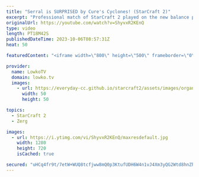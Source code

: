 ```yaml
---
title: "Serral is SURPRISED by Cure's Cyclones! (StarCraft 2)"
excerpt: "Professional match of StarCraft 2 played on the new balance patch on the map Radhuset Station. This new map is the strangest one in the new map pool. You really can't wish for a better first match on this map than Serral versus Cure. Support my work: https://patreon.com/lowkotv Lowko Merch: https://lowko.shop"
originalUrl: https://youtube.com/watch?v=ShyvxR2KEnQ
type: video
length: PT18M42S
publishedDateTime: 2023-10-06T08:57:31Z
heat: 50

featuredContent: "<iframe width=\"800\" height=\"500\" frameborder=\"0\" src=\"https://www.youtube.com/embed/ShyvxR2KEnQ\" allow=\"accelerometer; autoplay; encrypted-media; gyroscope; picture-in-picture\" allowfullscreen></iframe>"

provider:
  name: LowkoTV
  domain: lowko.tv
  images:
    - url: https://everyday-cc.github.io/starcraft2/assets/images/organizations/lowko.tv-50x50.jpg
      width: 50
      height: 50

topics:
  - StarCraft 2
  - Zerg

images:
  - url: https://i.ytimg.com/vi/ShyvxR2KEnQ/maxresdefault.jpg
    width: 1280
    height: 720
    isCached: true

secured: "uHCq4fr9t/7etW+WUQ8tcfjww8mQ0p3KtufUDH6W4n1vJ4Xm3yQG2Wtd8hnZhf1V++S3koPelwjP6f2W9+zkTMolopO2hpOmjysMCmioVHHRJPFPhVImZ+d2EZWeH+fkP5pZCf9Dxjml88W/DQ3JuOQj29hL3VJlGRBIIOaMP4LMOgaaW90DR3FLg4HZ/n8Sj+mcLumoqqPAkASW3dvQ5Iij0I1Rgac6HU8Tb3lzTuczj9YN38GqYON2QpK1O3DHRC3DDIOBW08s73lHywa4xZgwXJVYlpSccDh/bMsPeUwqPslWTJg098hWllT2juYQUd8Ff3gMsweURAUkM7bkxYZdCm7ojozZdd3w2KGg056caiq56kN7kUp6LiFaabYTdyPAucZatpHfWHUv8yGYWFc4M6GBfewa1Z7l7uWihLM=;uWzpg44AbTsjgv+T0+Akfg=="
---
```


